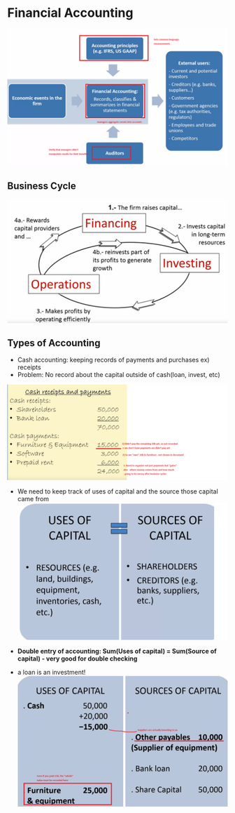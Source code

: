 # Financial Accounting

![accounting basic](../images/audit.png)

## Business Cycle

![business cycle](../images/businesscycle.png)

## Types of Accounting
* Cash accounting: keeping records of payments and purchases ex) receipts 
* Problem: No record about the capital outside of cash(loan, invest, etc)

![business cycle2](../images/businesscycle2.png)

* We need to keep track of uses of capital and the source those capital came from
![business cycle3](../images/businesscycle3.png)

* **Double entry of accounting: Sum(Uses of capital) = Sum(Source of capital) - very good for double checking**

* a loan is an investment!
![business cycle4](../images/businesscycle4.png)

